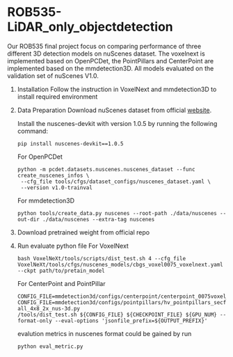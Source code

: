 # ROB535-LiDAR_only_objectdetection
Our ROB535 final project focus on comparing performance of three different 3D detection models on nuScenes dataset. The voxelnext is implemented based on OpenPCDet, the PointPillars and CenterPoint are implemented based on the mmdetection3D. All models evaluated on the validation set of nuScenes V1.0. 

1. Installation
   Follow the instruction in VoxelNext and mmdetection3D to install required environment
2. Data Preparation
   Download nuScenes dataset from official [website](https://www.nuscenes.org/download).
   
   Install the nuscenes-devkit with version 1.0.5 by running the following command:
   ```
   pip install nuscenes-devkit==1.0.5
   ```
   For OpenPCDet
   ```
   python -m pcdet.datasets.nuscenes.nuscenes_dataset --func create_nuscenes_infos \
    --cfg_file tools/cfgs/dataset_configs/nuscenes_dataset.yaml \
    --version v1.0-trainval
   ```
   For mmdetection3D
   ```
   python tools/create_data.py nuscenes --root-path ./data/nuscenes --out-dir ./data/nuscenes --extra-tag nuscenes
   ```
3. Download pretrained weight from official repo
4. Run evaluate python file
   For VoxelNext
   ```
   bash VoxelNeXt/tools/scripts/dist_test.sh 4 --cfg_file VoxelNeXt/tools/cfgs/nuscenes_models/cbgs_voxel0075_voxelnext.yaml --ckpt path/to/pretain_model
   ```
   For CenterPoint and PointPillar
   ```
   CONFIG_FILE=mmdetection3d/configs/centerpoint/centerpoint_0075voxel_second_secfpn_dcn_4x8_cyclic_20e_nus.py
   CONFIG_FILE=mmdetection3d/configs/pointpillars/hv_pointpillars_secfpn_sbn-all_4x8_2x_nus-3d.py
   /tools/dist_test.sh ${CONFIG_FILE} ${CHECKPOINT_FILE} ${GPU_NUM} --format-only --eval-options 'jsonfile_prefix=${OUTPUT_PREFIX}'
   ```
   evalution metrics in nuscenes format could be gained by run
   ```
   python eval_metric.py
   ```
